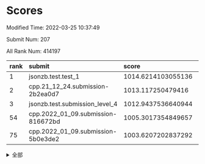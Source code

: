 # Scores

Modified Time: 2022-03-25 10:37:49

Submit Num: 207

All Rank Num: 414197

| rank |               submit               |       score        |       sigma        | pk_num |
| :--- | :--------------------------------- | :----------------- | :----------------- | :----- |
| 1    | jsonzb.test.test_1                 | 1014.6214103055136 | 0.8289420692591242 | 8005   |
| 2    | cpp.21_12_24.submission-2b2ea0d7   | 1013.117250479416  | 0.7896332319565449 | 8006   |
| 3    | jsonzb.test.submission_level_4     | 1012.9437536640944 | 0.8017626091745904 | 8005   |
| 54   | cpp.2022_01_09.submission-816672bd | 1005.3017354849657 | 0.7286075809994936 | 8001   |
| 75   | cpp.2022_01_09.submission-5b0e3de2 | 1003.6207202837292 | 0.7192854717529213 | 8009   |


<details>
<summary>全部</summary>

| rank |                 submit                 |       score        |       sigma        | pk_num |
| :--- | :------------------------------------- | :----------------- | :----------------- | :----- |
| 1    | jsonzb.test.test_1                     | 1014.6214103055136 | 0.8289420692591242 | 8005   |
| 2    | cpp.21_12_24.submission-2b2ea0d7       | 1013.117250479416  | 0.7896332319565449 | 8006   |
| 3    | jsonzb.test.submission_level_4         | 1012.9437536640944 | 0.8017626091745904 | 8005   |
| 4    | gobigger.level_3.submission_level_3_30 | 1011.6722833659876 | 0.7753643180609544 | 8006   |
| 5    | gobigger.level_3.submission_level_3_11 | 1011.3533254914672 | 0.7674416537946186 | 8000   |
| 6    | gobigger.level_3.submission_level_3_32 | 1011.0451132479154 | 0.7746985766130788 | 8004   |
| 7    | gobigger.level_3.submission_level_3_27 | 1011.0033107033793 | 0.7722157445049553 | 8005   |
| 8    | gobigger.level_3.submission_level_3_23 | 1010.9247402998294 | 0.7825285500969721 | 8006   |
| 9    | gobigger.level_3.submission_level_3_22 | 1010.893681049662  | 0.7586406508514376 | 7996   |
| 10   | gobigger.level_3.submission_level_3_49 | 1010.7246953155937 | 0.7488098281345006 | 8003   |
| 11   | gobigger.level_3.submission_level_3_26 | 1010.5954182210098 | 0.7447146460464735 | 8003   |
| 12   | gobigger.level_3.submission_level_3_25 | 1010.5556375820781 | 0.7585536060986485 | 7998   |
| 13   | gobigger.level_3.submission_level_3_40 | 1010.427796522945  | 0.7511920974423468 | 8000   |
| 14   | gobigger.level_3.submission_level_3_13 | 1010.3994718086271 | 0.7521886234392458 | 8005   |
| 15   | gobigger.level_3.submission_level_3_3  | 1010.3803591597112 | 0.7781900892685694 | 7999   |
| 16   | gobigger.level_3.submission_level_3_36 | 1010.3172566652137 | 0.7630505290391636 | 8002   |
| 17   | gobigger.level_3.submission_level_3_45 | 1010.3036996358184 | 0.7606091696629107 | 7995   |
| 18   | gobigger.level_3.submission_level_3_34 | 1010.2624494554742 | 0.7480372305557429 | 8003   |
| 19   | gobigger.level_3.submission_level_3_7  | 1010.2592455225213 | 0.755112541840388  | 8009   |
| 20   | gobigger.level_3.submission_level_3_21 | 1010.2003755500041 | 0.7578187515848046 | 8002   |
| 21   | gobigger.level_3.submission_level_3_5  | 1010.1388427186176 | 0.7700840512229485 | 8008   |
| 22   | gobigger.level_3.submission_level_3_8  | 1010.0219272369667 | 0.7679372570726823 | 8007   |
| 23   | gobigger.level_3.submission_level_3_14 | 1010.0179184319815 | 0.763501038127462  | 8002   |
| 24   | gobigger.level_3.submission_level_3_15 | 1009.99123246682   | 0.7758093382265272 | 8003   |
| 25   | gobigger.level_3.submission_level_3_35 | 1009.9808759658351 | 0.7850236618628087 | 8003   |
| 26   | gobigger.level_3.submission_level_3_43 | 1009.9779831491691 | 0.7571985984179422 | 8008   |
| 27   | gobigger.level_3.submission_level_3_28 | 1009.9023508863943 | 0.760836255044778  | 8002   |
| 28   | gobigger.level_3.submission_level_3_1  | 1009.8523754287181 | 0.7646836966049235 | 8007   |
| 29   | gobigger.level_3.submission_level_3_6  | 1009.8421997002152 | 0.7379255507193992 | 8002   |
| 30   | gobigger.level_3.submission_level_3_19 | 1009.7274307952748 | 0.7567490906075596 | 8000   |
| 31   | gobigger.level_3.submission_level_3_24 | 1009.7049268308299 | 0.743161087430695  | 8003   |
| 32   | gobigger.level_3.submission_level_3_16 | 1009.6883716522879 | 0.7737651275216042 | 8002   |
| 33   | gobigger.level_3.submission_level_3_47 | 1009.6836897387274 | 0.7672681063033321 | 8005   |
| 34   | gobigger.level_3.submission_level_3_46 | 1009.6626335159258 | 0.743250770620424  | 8006   |
| 35   | gobigger.level_3.submission_level_3_39 | 1009.65760072277   | 0.7536652697855437 | 8004   |
| 36   | gobigger.level_3.submission_level_3_18 | 1009.4647911698574 | 0.7578910737278964 | 8002   |
| 37   | gobigger.level_3.submission_level_3_9  | 1009.4223120398945 | 0.7440582018331192 | 8000   |
| 38   | gobigger.level_3.submission_level_3_10 | 1009.4161757945529 | 0.7444969338235984 | 8007   |
| 39   | gobigger.level_3.submission_level_3_12 | 1009.3876394301977 | 0.7450169824905928 | 8010   |
| 40   | gobigger.level_3.submission_level_3_2  | 1009.3672623527061 | 0.7434956361634638 | 8005   |
| 41   | gobigger.level_3.submission_level_3_4  | 1009.3631714322042 | 0.7538222001858997 | 8006   |
| 42   | gobigger.level_3.submission_level_3_42 | 1009.230839552801  | 0.7534953808580541 | 8011   |
| 43   | gobigger.level_3.submission_level_3_33 | 1009.0766220227259 | 0.7503212942166095 | 8008   |
| 44   | gobigger.level_3.submission_level_3_20 | 1009.0697887204539 | 0.7540587276456419 | 8002   |
| 45   | gobigger.level_3.submission_level_3_37 | 1008.9925133652677 | 0.772350994109112  | 8004   |
| 46   | gobigger.level_3.submission_level_3_29 | 1008.7840036858618 | 0.758264576935795  | 8004   |
| 47   | gobigger.level_3.submission_level_3_31 | 1008.6026104581343 | 0.7384277502942742 | 8006   |
| 48   | gobigger.level_3.submission_level_3_44 | 1008.4910910343075 | 0.7395583621622179 | 8010   |
| 49   | gobigger.level_3.submission_level_3_48 | 1008.4610499534966 | 0.7413333619999855 | 8004   |
| 50   | gobigger.level_3.submission_level_3_41 | 1008.355849533866  | 0.7399560188300947 | 8003   |
| 51   | gobigger.level_3.submission_level_3_17 | 1007.8551368506293 | 0.7345077863301683 | 8002   |
| 52   | gobigger.level_3.submission_level_3_38 | 1007.7899029045793 | 0.722391793494766  | 8009   |
| 53   | gobigger.level_3.submission_level_3_0  | 1007.7501144971785 | 0.7291187159612191 | 8012   |
| 54   | cpp.2022_01_09.submission-816672bd     | 1005.3017354849657 | 0.7286075809994936 | 8001   |
| 55   | gobigger.level_1.submission_level_1_14 | 1004.6177824153948 | 0.7278889766930696 | 8003   |
| 56   | gobigger.level_1.submission_level_1_23 | 1004.2214826664068 | 0.7175641461273404 | 8003   |
| 57   | gobigger.level_1.submission_level_1_13 | 1004.195328259541  | 0.7038897803380666 | 8001   |
| 58   | gobigger.level_1.submission_level_1_36 | 1004.127593028244  | 0.7310507884298916 | 8008   |
| 59   | gobigger.level_1.submission_level_1_39 | 1004.0990888490134 | 0.7229575275556877 | 8009   |
| 60   | gobigger.level_1.submission_level_1_2  | 1004.0589880379656 | 0.6990703835792073 | 8007   |
| 61   | gobigger.level_1.submission_level_1_7  | 1004.0269421074689 | 0.7112865859972939 | 8007   |
| 62   | gobigger.level_1.submission_level_1_16 | 1003.9946277688313 | 0.7139088921105213 | 8004   |
| 63   | gobigger.level_1.submission_level_1_12 | 1003.9720244233584 | 0.7189005066280125 | 8002   |
| 64   | gobigger.level_1.submission_level_1_29 | 1003.9671752956685 | 0.7066563354876075 | 8007   |
| 65   | gobigger.level_1.submission_level_1_47 | 1003.9584678011461 | 0.7143205098060339 | 8009   |
| 66   | gobigger.level_1.submission_level_1_19 | 1003.939856512147  | 0.7104598781978047 | 8003   |
| 67   | gobigger.level_1.submission_level_1_28 | 1003.9371332864615 | 0.7159509290641142 | 8004   |
| 68   | gobigger.level_1.submission_level_1_45 | 1003.8419491632012 | 0.7101990820717088 | 8003   |
| 69   | gobigger.level_1.submission_level_1_8  | 1003.8244679137974 | 0.724481431735191  | 8008   |
| 70   | gobigger.level_1.submission_level_1_6  | 1003.8009363562512 | 0.7192165116219963 | 8002   |
| 71   | gobigger.level_1.submission_level_1_0  | 1003.7770467481652 | 0.7093045386531294 | 8006   |
| 72   | gobigger.level_1.submission_level_1_35 | 1003.7650761705607 | 0.7140458992305059 | 8008   |
| 73   | gobigger.level_1.submission_level_1_46 | 1003.7599926800608 | 0.7176441996123728 | 8003   |
| 74   | gobigger.level_1.submission_level_1_44 | 1003.6368102181056 | 0.7087740788784483 | 8003   |
| 75   | cpp.2022_01_09.submission-5b0e3de2     | 1003.6207202837292 | 0.7192854717529213 | 8009   |
| 76   | gobigger.level_1.submission_level_1_21 | 1003.6119043393254 | 0.7087938327988617 | 8002   |
| 77   | gobigger.level_1.submission_level_1_34 | 1003.5914362683817 | 0.7110032028089028 | 7998   |
| 78   | gobigger.level_1.submission_level_1_38 | 1003.3322040078885 | 0.7076533831429463 | 8005   |
| 79   | gobigger.level_1.submission_level_1_49 | 1003.2940034524693 | 0.7221927363470628 | 8008   |
| 80   | gobigger.level_1.submission_level_1_30 | 1003.2600077179152 | 0.7213460462008614 | 8005   |
| 81   | gobigger.level_1.submission_level_1_37 | 1003.2362166388913 | 0.7087356093866721 | 8000   |
| 82   | gobigger.level_1.submission_level_1_10 | 1003.2298806009633 | 0.7144442875160014 | 8005   |
| 83   | gobigger.level_1.submission_level_1_27 | 1003.217722199099  | 0.7045851266136895 | 8010   |
| 84   | gobigger.level_1.submission_level_1_4  | 1003.2105615662119 | 0.7138518152950976 | 8007   |
| 85   | gobigger.level_1.submission_level_1_31 | 1003.13734765197   | 0.7192152276374187 | 8002   |
| 86   | gobigger.level_1.submission_level_1_22 | 1003.0306288965795 | 0.7171586763094415 | 8002   |
| 87   | gobigger.level_1.submission_level_1_15 | 1003.0043218320942 | 0.725590784015748  | 8006   |
| 88   | gobigger.level_1.submission_level_1_40 | 1002.9737017808168 | 0.7090673762982858 | 8000   |
| 89   | gobigger.level_1.submission_level_1_5  | 1002.9543081173873 | 0.7115073490981149 | 8006   |
| 90   | gobigger.level_1.submission_level_1_24 | 1002.936571516236  | 0.719447136050808  | 8003   |
| 91   | gobigger.level_1.submission_level_1_1  | 1002.783988029293  | 0.7201208028483082 | 8008   |
| 92   | gobigger.level_1.submission_level_1_20 | 1002.78188152767   | 0.7124961064991108 | 8003   |
| 93   | gobigger.level_1.submission_level_1_26 | 1002.7577318077429 | 0.7123827039887791 | 8009   |
| 94   | gobigger.level_1.submission_level_1_3  | 1002.7173400166529 | 0.7145287336652859 | 8005   |
| 95   | gobigger.level_1.submission_level_1_18 | 1002.6047358889863 | 0.7110889847766348 | 8000   |
| 96   | gobigger.level_1.submission_level_1_42 | 1002.5977319282377 | 0.7218874759895181 | 8004   |
| 97   | gobigger.level_1.submission_level_1_33 | 1002.5839420569623 | 0.7103266758083155 | 8000   |
| 98   | gobigger.level_1.submission_level_1_25 | 1002.5750880226913 | 0.7029457164673087 | 8004   |
| 99   | gobigger.level_1.submission_level_1_17 | 1002.5574105802154 | 0.7115717321065287 | 8006   |
| 100  | gobigger.level_1.submission_level_1_32 | 1002.5510492048605 | 0.7199380671955998 | 8005   |
| 101  | gobigger.level_1.submission_level_1_11 | 1002.5298206412526 | 0.717390161925482  | 8000   |
| 102  | gobigger.level_1.submission_level_1_41 | 1002.4989617039568 | 0.7191297197679977 | 8002   |
| 103  | gobigger.level_1.submission_level_1_9  | 1002.4703994518538 | 0.7028723627539325 | 8004   |
| 104  | gobigger.level_1.submission_level_1_48 | 1002.2615023366322 | 0.7152113469826235 | 8005   |
| 105  | gobigger.level_1.submission_level_1_43 | 1002.1593124273707 | 0.7180374263061589 | 8004   |
| 106  | gobigger.random.submission_random_24   | 997.9220337570806  | 0.7155085137300183 | 8002   |
| 107  | gobigger.random.submission_random_31   | 997.1432415140139  | 0.7123531215357639 | 8003   |
| 108  | gobigger.random.submission_random_35   | 997.0491193522236  | 0.7073644009417787 | 8003   |
| 109  | gobigger.random.submission_random_30   | 997.0081312015368  | 0.709032673846915  | 8004   |
| 110  | gobigger.random.submission_random_13   | 996.9634444075699  | 0.7047848110692011 | 8001   |
| 111  | gobigger.random.submission_random_41   | 996.9189638172785  | 0.7036730775400267 | 8002   |
| 112  | gobigger.random.submission_random_2    | 996.7362303129303  | 0.7142780175418552 | 8002   |
| 113  | gobigger.random.submission_random_14   | 996.6464375061918  | 0.7208050479795516 | 8002   |
| 114  | gobigger.random.submission_random_45   | 996.6053565737684  | 0.7207735712935962 | 8004   |
| 115  | gobigger.random.submission_random_47   | 996.5378060862464  | 0.7084922665796293 | 8006   |
| 116  | gobigger.random.submission_random_16   | 996.5278787767638  | 0.7101684153398962 | 8003   |
| 117  | gobigger.random.submission_random_20   | 996.4361443969934  | 0.7265224640965846 | 8002   |
| 118  | gobigger.random.submission_random_21   | 996.4338686975924  | 0.6969501358108235 | 8004   |
| 119  | gobigger.random.submission_random_43   | 996.3628975803182  | 0.6945789779673002 | 7998   |
| 120  | gobigger.random.submission_random_4    | 996.340682784629   | 0.7113665398377667 | 8008   |
| 121  | gobigger.random.submission_random_12   | 996.297189568801   | 0.7105034732092718 | 7999   |
| 122  | gobigger.random.submission_random_40   | 996.274554128214   | 0.7105796142971734 | 8007   |
| 123  | gobigger.random.submission_random_49   | 996.2737314115841  | 0.7126527749535088 | 8005   |
| 124  | gobigger.random.submission_random_18   | 996.2630741110956  | 0.7071527638283344 | 8007   |
| 125  | gobigger.random.submission_random_15   | 996.235163828723   | 0.7074269528976606 | 8001   |
| 126  | gobigger.random.submission_random_19   | 996.1963270579405  | 0.7154017725256782 | 8004   |
| 127  | gobigger.random.submission_random_27   | 996.1845887312878  | 0.7034750276396694 | 8007   |
| 128  | gobigger.random.submission_random_28   | 996.1636108796125  | 0.7171042012590491 | 7999   |
| 129  | gobigger.random.submission_random_5    | 996.12396242355    | 0.7028990250109072 | 8005   |
| 130  | gobigger.random.submission_random_48   | 996.0066734453791  | 0.6943836817462609 | 8008   |
| 131  | gobigger.random.submission_random_1    | 995.9972004432511  | 0.7106841856685594 | 8003   |
| 132  | gobigger.random.submission_random_33   | 995.9641759362991  | 0.7123985135127876 | 8002   |
| 133  | gobigger.random.submission_random_42   | 995.9582227971433  | 0.7046062654655842 | 8002   |
| 134  | gobigger.random.submission_random_7    | 995.9160266648918  | 0.7176673102066753 | 8006   |
| 135  | gobigger.random.submission_random_39   | 995.787534251853   | 0.7302226198918306 | 8007   |
| 136  | gobigger.random.submission_random_23   | 995.749825831467   | 0.7050951847602126 | 8006   |
| 137  | gobigger.random.submission_random_46   | 995.6366529136453  | 0.7072717830176187 | 8002   |
| 138  | gobigger.random.submission_random_11   | 995.6031306853757  | 0.7039521999238917 | 8004   |
| 139  | gobigger.random.submission_random_10   | 995.5535346277154  | 0.7203248908237357 | 8002   |
| 140  | gobigger.random.submission_random_25   | 995.4983232697584  | 0.707949099176364  | 8005   |
| 141  | gobigger.random.submission_random_22   | 995.4979032707333  | 0.7005775596411704 | 8007   |
| 142  | gobigger.random.submission_random_17   | 995.4767669373986  | 0.7084580484240415 | 7997   |
| 143  | gobigger.random.submission_random_26   | 995.4760074561522  | 0.7109723204453869 | 8004   |
| 144  | gobigger.random.submission_random_38   | 995.4607120694845  | 0.7214294163041499 | 8003   |
| 145  | gobigger.random.submission_random_44   | 995.4596435879782  | 0.7191418137506135 | 8005   |
| 146  | gobigger.random.submission_random_8    | 995.3770666032867  | 0.7048713846874063 | 8006   |
| 147  | gobigger.random.submission_random_32   | 995.2717262206637  | 0.7341284712494126 | 8005   |
| 148  | gobigger.random.submission_random_3    | 995.2679774707664  | 0.6987683213743523 | 8001   |
| 149  | gobigger.random.submission_random_0    | 995.2527716547456  | 0.7248088718236814 | 7998   |
| 150  | gobigger.random.submission_random_37   | 995.2424666373315  | 0.697540375457439  | 8003   |
| 151  | gobigger.random.submission_random_29   | 995.22104563005    | 0.713962218565226  | 8001   |
| 152  | gobigger.level_2.submission_level_2_6  | 994.9315624885492  | 0.730006981260384  | 8004   |
| 153  | gobigger.random.submission_random_36   | 994.8972575962598  | 0.7270684322187538 | 8006   |
| 154  | gobigger.random.submission_random_9    | 994.8358059872138  | 0.714239765272137  | 8007   |
| 155  | gobigger.random.submission_random_34   | 994.4689566018036  | 0.7174431177156628 | 8000   |
| 156  | gobigger.level_2.submission_level_2_4  | 994.109097828597   | 0.7297611733883376 | 8001   |
| 157  | gobigger.random.submission_random_6    | 993.9897994912928  | 0.7365564977083146 | 8003   |
| 158  | gobigger.level_2.submission_level_2_22 | 993.6242734582696  | 0.7372092613567847 | 8006   |
| 159  | gobigger.level_2.submission_level_2_48 | 993.5816585944992  | 0.7418886745091495 | 8003   |
| 160  | gobigger.level_2.submission_level_2_46 | 993.375761391957   | 0.7572715427340138 | 8008   |
| 161  | gobigger.level_2.submission_level_2_23 | 993.3546888567533  | 0.7335199639808352 | 8002   |
| 162  | gobigger.level_2.submission_level_2_19 | 993.333010872714   | 0.7414461158880927 | 8002   |
| 163  | gobigger.level_2.submission_level_2_32 | 993.1920938060842  | 0.734214978420477  | 8002   |
| 164  | gobigger.level_2.submission_level_2_10 | 993.1539952688906  | 0.7416297006667373 | 8003   |
| 165  | gobigger.level_2.submission_level_2_21 | 993.1311761251692  | 0.7347936620769487 | 8002   |
| 166  | gobigger.level_2.submission_level_2_28 | 993.0751563416723  | 0.728908522239375  | 8003   |
| 167  | gobigger.level_2.submission_level_2_47 | 992.9511602473949  | 0.7495205235107397 | 7998   |
| 168  | gobigger.level_2.submission_level_2_49 | 992.908716374708   | 0.757753065630511  | 8004   |
| 169  | gobigger.level_2.submission_level_2_42 | 992.8829750307337  | 0.7489608310754424 | 8001   |
| 170  | gobigger.level_2.submission_level_2_8  | 992.8543427153792  | 0.7397849539597494 | 8005   |
| 171  | gobigger.level_2.submission_level_2_31 | 992.8542335467106  | 0.7454866989826375 | 8002   |
| 172  | gobigger.level_2.submission_level_2_2  | 992.7719057473582  | 0.7584508757688682 | 8000   |
| 173  | gobigger.level_2.submission_level_2_20 | 992.6108967386742  | 0.7472731181983643 | 8004   |
| 174  | gobigger.level_2.submission_level_2_41 | 992.5171187034157  | 0.7314480342192686 | 8004   |
| 175  | gobigger.level_2.submission_level_2_3  | 992.4637177613014  | 0.7370836902319449 | 8004   |
| 176  | gobigger.level_2.submission_level_2_38 | 992.4557695420058  | 0.7369390768457621 | 8005   |
| 177  | gobigger.level_2.submission_level_2_13 | 992.355096685884   | 0.7353169006607285 | 8004   |
| 178  | gobigger.level_2.submission_level_2_34 | 992.3421224705277  | 0.7423173450678566 | 8001   |
| 179  | gobigger.level_2.submission_level_2_29 | 992.3309631883163  | 0.7645348063668441 | 8008   |
| 180  | gobigger.level_2.submission_level_2_24 | 992.3121179377773  | 0.7456188545388325 | 8006   |
| 181  | gobigger.level_2.submission_level_2_37 | 992.2968425052798  | 0.7310471181688329 | 8003   |
| 182  | gobigger.level_2.submission_level_2_26 | 992.2451418949581  | 0.7492263266462452 | 7999   |
| 183  | gobigger.level_2.submission_level_2_18 | 992.220254308125   | 0.763637575331069  | 8004   |
| 184  | gobigger.level_2.submission_level_2_27 | 992.219776525633   | 0.7593132774025386 | 8005   |
| 185  | gobigger.level_2.submission_level_2_45 | 992.1974362904343  | 0.741370782720878  | 8005   |
| 186  | gobigger.level_2.submission_level_2_1  | 992.1801858416576  | 0.7483447881945883 | 8001   |
| 187  | gobigger.level_2.submission_level_2_33 | 992.1633837959954  | 0.7471841068726947 | 7999   |
| 188  | gobigger.level_2.submission_level_2_30 | 992.0632644187913  | 0.7398804245410366 | 8007   |
| 189  | gobigger.level_2.submission_level_2_16 | 991.999977012143   | 0.7323969252181083 | 8011   |
| 190  | gobigger.level_2.submission_level_2_5  | 991.8342471158568  | 0.733166878790023  | 8002   |
| 191  | gobigger.level_2.submission_level_2_7  | 991.7558683650261  | 0.7738271613017739 | 8004   |
| 192  | gobigger.level_2.submission_level_2_9  | 991.7359614789152  | 0.7288169089761708 | 8008   |
| 193  | gobigger.level_2.submission_level_2_36 | 991.6915185964708  | 0.7630799234544623 | 8001   |
| 194  | gobigger.level_2.submission_level_2_35 | 991.629914115812   | 0.752428339788123  | 8002   |
| 195  | gobigger.level_2.submission_level_2_43 | 991.6168557972563  | 0.7431305985662556 | 8001   |
| 196  | gobigger.level_2.submission_level_2_0  | 991.5139825466925  | 0.7499770912896999 | 8001   |
| 197  | gobigger.level_2.submission_level_2_44 | 991.4064113337038  | 0.7725997570600884 | 8005   |
| 198  | gobigger.level_2.submission_level_2_15 | 991.3085297003847  | 0.7470976677344771 | 8000   |
| 199  | gobigger.level_2.submission_level_2_40 | 991.3068637784279  | 0.7540721578018702 | 8002   |
| 200  | gobigger.level_2.submission_level_2_39 | 991.2600361698751  | 0.7582304908856741 | 8003   |
| 201  | gobigger.level_2.submission_level_2_14 | 991.206025501629   | 0.7710591531880266 | 8006   |
| 202  | gobigger.level_2.submission_level_2_12 | 990.9916891975838  | 0.7673801735073187 | 8000   |
| 203  | gobigger.level_2.submission_level_2_17 | 990.7902443069952  | 0.7632533476911444 | 8009   |
| 204  | gobigger.level_2.submission_level_2_25 | 990.7090500624189  | 0.7483084071768198 | 8008   |
| 205  | gobigger.level_2.submission_level_2_11 | 990.7060841200461  | 0.7439049421302696 | 8001   |
| 206  | gobigger.none.submission_none_0        | 979.5460920715266  | 1.2348990081236861 | 8004   |
| 207  | gobigger.none.submission_none_1        | 975.65095139179    | 1.5331845602094918 | 8000   |

</details>